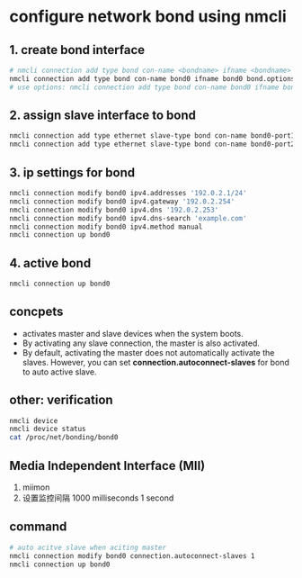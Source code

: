 

# configure network bond using nmcli

## 1. create bond interface

```sh
# nmcli connection add type bond con-name <bondname> ifname <bondname> bond.options "mode=active-backup"
nmcli connection add type bond con-name bond0 ifname bond0 bond.options "mode=active-backup"
# use options: nmcli connection add type bond con-name bond0 ifname bond0 bond.options "mode=active-backup,miimon=1000"
```

## 2. assign slave interface to bond

```sh
nmcli connection add type ethernet slave-type bond con-name bond0-port1 ifname enp7s0 master bond0
nmcli connection add type ethernet slave-type bond con-name bond0-port2 ifname enp8s0 master bond0
```

## 3. ip settings for bond 

```sh
nmcli connection modify bond0 ipv4.addresses '192.0.2.1/24'
nmcli connection modify bond0 ipv4.gateway '192.0.2.254'
nmcli connection modify bond0 ipv4.dns '192.0.2.253'
nmcli connection modify bond0 ipv4.dns-search 'example.com'
nmcli connection modify bond0 ipv4.method manual
nmcli connection up bond0
```

## 4. active bond
```sh
nmcli connection up bond0

```

## concpets
- activates master and slave devices when the system boots.
- By activating any slave connection, the master is also activated.
- By default, activating the master does not automatically activate the slaves. However, you can set __connection.autoconnect-slaves__ for bond to auto active slave.

## other: verification
```sh
nmcli device
nmcli device status
cat /proc/net/bonding/bond0
```

## Media Independent Interface (MII)
1. miimon
2. 设置监控间隔 1000 milliseconds 1 second

## command 
```sh
# auto acitve slave when aciting master
nmcli connection modify bond0 connection.autoconnect-slaves 1
nmcli connection up bond0
```

